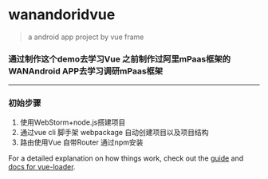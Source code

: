 # wanandoridvue

> a android app project by vue frame

### 通过制作这个demo去学习Vue 之前制作过阿里mPaas框架的WANAndroid APP去学习调研mPaas框架
***
### 初始步骤

1. 使用WebStorm+node.js搭建项目
2. 通过vue cli 脚手架 webpackage 自动创建项目以及项目结构
3. 路由使用Vue 自带Router 通过npm安装

For a detailed explanation on how things work, check out the [guide](http://vuejs-templates.github.io/webpack/) and [docs for vue-loader](http://vuejs.github.io/vue-loader).
